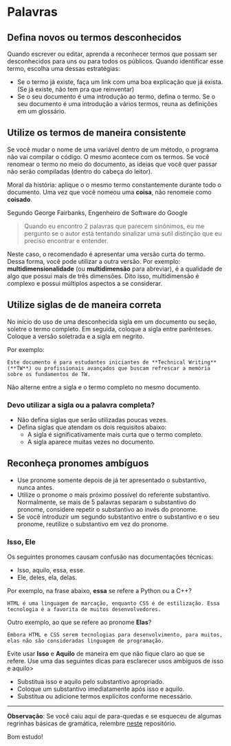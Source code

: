 # Palavras

## Defina novos ou termos desconhecidos

Quando escrever ou editar, aprenda a reconhecer termos que possam ser desconhecidos para uns ou para todos os públicos. Quando identificar esse termo, escolha uma dessas estratégias:  

  - Se o termo já existe, faça um link com uma boa explicação que já exista. (Se já existe, não tem pra que reinventar)
  - Se o seu documento é uma introdução ao termo, defina o termo. Se o seu documento é uma introdução a vários termos, reuna as definições em um glossário.

## Utilize os termos de maneira consistente

Se você mudar o nome de uma variável dentro de um método, o programa não vai compilar o código. O mesmo acontece com os termos. Se você renomear o termo no meio do documento, as ideias que você quer passar não serão compiladas (dentro do cabeça do leitor).  

Moral da história: aplique o o mesmo termo constantemente durante todo o documento. Uma vez que você nomeou uma **coisa**, não renomeie como **coisado**.  

Segundo George Fairbanks, Engenheiro de Software do Google 
> Quando eu encontro 2 palavras que parecem sinônimos, eu me pergunto se o autor está tentando sinalizar uma sutil distinção que eu preciso encontrar e entender.

Neste caso, o recomendado é apresentar uma versão curta do termo. Dessa forma, você pode utilizar a outra versão. 
Por exemplo: **multidimensionalidade** (ou **multidimensão** para abreviar), é a qualidade de algo que possui mais de três dimensões. Dito isso,
multidimensão é complexo e possui múltiplos aspectos a se considerar.

## Utilize siglas de de maneira correta

No início do uso de uma desconhecida sigla em um documento ou seção, soletre o termo completo. Em seguida, coloque a sigla entre parênteses. Coloque a versão soletrada e a sigla em negrito.  

Por exemplo:  

```Este documento é para estudantes iniciantes de **Technical Writing** (**TW**) ou profissionais avançados que buscam refrescar a memória sobre os fundamentos de TW.```  

Não alterne entre a sigla e o termo completo no mesmo documento.

### Devo utilizar a sigla ou a palavra completa?

- Não defina siglas que serão utilizadas poucas vezes.
- Defina siglas que atendam os dois requisitos abaixo:
  - A sigla é significativamente mais curta que o termo completo.
  - A sigla aparece muitas vezes no documento.

## Reconheça pronomes ambíguos

- Use pronome somente depois de já ter apresentado o substantivo, nunca antes.
- Utilize o pronome o mais próximo possível do referente substantivo. Normalmente, se mais de 5 palavras separam o substantivo do pronome, considere repetir o substantivo ao invés do pronome.
- Se você introduzir um segundo substantivo entre o substantivo e o seu pronome, reutilize o substantivo em vez do pronome.

### Isso, Ele

Os seguintes pronomes causam confusão nas documentações técnicas:
  
- Isso, aquilo, essa, esse.
- Ele, deles, ela, delas.
  
Por exemplo, na frase abaixo, **essa** se refere a Python ou a C++?
  
```HTML é uma linguagem de marcação, enquanto CSS é de estilização. Essa tecnologia é a favorita de muitos desenvolvedores.```
  
Outro exemplo, ao que se refere ao pronome **Elas**?
  
```Embora HTML e CSS serem tecnologias para desenvolvimento, para muitos, elas não são consideradas linguagem de programação.```
  
Evite usar **Isso** e **Aquilo** de maneira em que não fique claro ao que se refere. Use uma das seguintes dicas para esclarecer usos ambíguos de isso e aquilo>
  
- Substitua isso e aquilo pelo substantivo apropriado.
- Coloque um substantivo imediatamente após isso e aquilo.
- Substitua ou adicione termos explícitos conforme necessário.

---
  
**Observação**: Se você caiu aqui de para-quedas e se esqueceu de algumas regrinhas básicas de gramática, relembre [neste](https://github.com/nathanrbrt/technical-writing-fundamentals-notes/blob/main/GRAMATICA-BASICA.md) repositório. 
  
Bom estudo!

